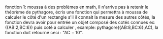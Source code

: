 fonction 1:
moussa à des problèmes en math, il n'arrive pas à retenir le théorème de pythagore, écris une fonction qui permettra à moussa de calculer le côté d'un rectangle s'il il connait la mesure des autres côtés, la fonction devra avoir pour entrée un objet composé des cotés connues ex:({AB:2,BC:6}) puis coté a calculer , example: pythagore({AB:8,BC:6},AC), la fonction doit retourné ceci : "AC = 10".